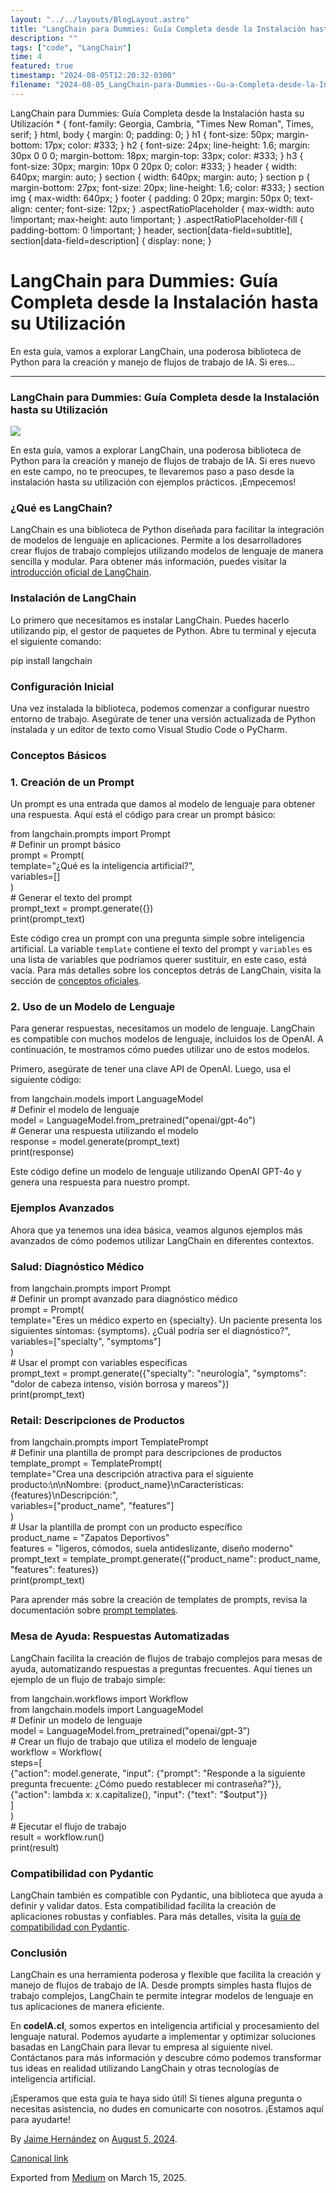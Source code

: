 ```yaml
---
layout: "../../layouts/BlogLayout.astro"
title: "LangChain para Dummies: Guía Completa desde la Instalación hasta su Utilización"
description: ""
tags: ["code", "LangChain"]
time: 4
featured: true
timestamp: "2024-08-05T12:20:32-0300"
filename: "2024-08-05_LangChain-para-Dummies--Gu-a-Completa-desde-la-Instalaci-n-hasta-su-Utilizaci-n-8dc3df92f048"
---
```


LangChain para Dummies: Guía Completa desde la Instalación hasta su Utilización \* { font-family: Georgia, Cambria, "Times New Roman", Times, serif; } html, body { margin: 0; padding: 0; } h1 { font-size: 50px; margin-bottom: 17px; color: #333; } h2 { font-size: 24px; line-height: 1.6; margin: 30px 0 0 0; margin-bottom: 18px; margin-top: 33px; color: #333; } h3 { font-size: 30px; margin: 10px 0 20px 0; color: #333; } header { width: 640px; margin: auto; } section { width: 640px; margin: auto; } section p { margin-bottom: 27px; font-size: 20px; line-height: 1.6; color: #333; } section img { max-width: 640px; } footer { padding: 0 20px; margin: 50px 0; text-align: center; font-size: 12px; } .aspectRatioPlaceholder { max-width: auto !important; max-height: auto !important; } .aspectRatioPlaceholder-fill { padding-bottom: 0 !important; } header, section\[data-field=subtitle\], section\[data-field=description\] { display: none; }

LangChain para Dummies: Guía Completa desde la Instalación hasta su Utilización
===============================================================================

En esta guía, vamos a explorar LangChain, una poderosa biblioteca de Python para la creación y manejo de flujos de trabajo de IA. Si eres…

* * *

### LangChain para Dummies: Guía Completa desde la Instalación hasta su Utilización

![](https://cdn-images-1.medium.com/max/800/0*3zpp7Z9eeISg_Wx3)

En esta guía, vamos a explorar LangChain, una poderosa biblioteca de Python para la creación y manejo de flujos de trabajo de IA. Si eres nuevo en este campo, no te preocupes, te llevaremos paso a paso desde la instalación hasta su utilización con ejemplos prácticos. ¡Empecemos!

### ¿Qué es LangChain?

LangChain es una biblioteca de Python diseñada para facilitar la integración de modelos de lenguaje en aplicaciones. Permite a los desarrolladores crear flujos de trabajo complejos utilizando modelos de lenguaje de manera sencilla y modular. Para obtener más información, puedes visitar la [introducción oficial de LangChain](https://python.langchain.com/v0.2/docs/introduction/).

### Instalación de LangChain

Lo primero que necesitamos es instalar LangChain. Puedes hacerlo utilizando pip, el gestor de paquetes de Python. Abre tu terminal y ejecuta el siguiente comando:

pip install langchain

### Configuración Inicial

Una vez instalada la biblioteca, podemos comenzar a configurar nuestro entorno de trabajo. Asegúrate de tener una versión actualizada de Python instalada y un editor de texto como Visual Studio Code o PyCharm.

### Conceptos Básicos

### 1\. Creación de un Prompt

Un prompt es una entrada que damos al modelo de lenguaje para obtener una respuesta. Aquí está el código para crear un prompt básico:

from langchain.prompts import Prompt  
\# Definir un prompt básico  
prompt = Prompt(  
    template="¿Qué es la inteligencia artificial?",  
    variables=\[\]  
)  
\# Generar el texto del prompt  
prompt\_text = prompt.generate({})  
print(prompt\_text)

Este código crea un prompt con una pregunta simple sobre inteligencia artificial. La variable `template` contiene el texto del prompt y `variables` es una lista de variables que podríamos querer sustituir, en este caso, está vacía. Para más detalles sobre los conceptos detrás de LangChain, visita la sección de [conceptos oficiales](https://python.langchain.com/v0.2/docs/concepts/).

### 2\. Uso de un Modelo de Lenguaje

Para generar respuestas, necesitamos un modelo de lenguaje. LangChain es compatible con muchos modelos de lenguaje, incluidos los de OpenAI. A continuación, te mostramos cómo puedes utilizar uno de estos modelos.

Primero, asegúrate de tener una clave API de OpenAI. Luego, usa el siguiente código:

from langchain.models import LanguageModel  
\# Definir el modelo de lenguaje  
model = LanguageModel.from\_pretrained("openai/gpt-4o")  
\# Generar una respuesta utilizando el modelo  
response = model.generate(prompt\_text)  
print(response)

Este código define un modelo de lenguaje utilizando OpenAI GPT-4o y genera una respuesta para nuestro prompt.

### Ejemplos Avanzados

Ahora que ya tenemos una idea básica, veamos algunos ejemplos más avanzados de cómo podemos utilizar LangChain en diferentes contextos.

### Salud: Diagnóstico Médico

from langchain.prompts import Prompt  
\# Definir un prompt avanzado para diagnóstico médico  
prompt = Prompt(  
    template="Eres un médico experto en {specialty}. Un paciente presenta los siguientes síntomas: {symptoms}. ¿Cuál podría ser el diagnóstico?",  
    variables=\["specialty", "symptoms"\]  
)  
\# Usar el prompt con variables específicas  
prompt\_text = prompt.generate({"specialty": "neurología", "symptoms": "dolor de cabeza intenso, visión borrosa y mareos"})  
print(prompt\_text)

### Retail: Descripciones de Productos

from langchain.prompts import TemplatePrompt  
\# Definir una plantilla de prompt para descripciones de productos  
template\_prompt = TemplatePrompt(  
    template="Crea una descripción atractiva para el siguiente producto:\\n\\nNombre: {product\_name}\\nCaracterísticas: {features}\\nDescripción:",  
    variables=\["product\_name", "features"\]  
)  
\# Usar la plantilla de prompt con un producto específico  
product\_name = "Zapatos Deportivos"  
features = "ligeros, cómodos, suela antideslizante, diseño moderno"  
prompt\_text = template\_prompt.generate({"product\_name": product\_name, "features": features})  
print(prompt\_text)

Para aprender más sobre la creación de templates de prompts, revisa la documentación sobre [prompt templates](https://python.langchain.com/v0.2/docs/concepts/#prompt-templates).

### Mesa de Ayuda: Respuestas Automatizadas

LangChain facilita la creación de flujos de trabajo complejos para mesas de ayuda, automatizando respuestas a preguntas frecuentes. Aquí tienes un ejemplo de un flujo de trabajo simple:

from langchain.workflows import Workflow  
from langchain.models import LanguageModel  
\# Definir un modelo de lenguaje  
model = LanguageModel.from\_pretrained("openai/gpt-3")  
\# Crear un flujo de trabajo que utiliza el modelo de lenguaje  
workflow = Workflow(  
    steps=\[  
        {"action": model.generate, "input": {"prompt": "Responde a la siguiente pregunta frecuente: ¿Cómo puedo restablecer mi contraseña?"}},  
        {"action": lambda x: x.capitalize(), "input": {"text": "$output"}}  
    \]  
)  
\# Ejecutar el flujo de trabajo  
result = workflow.run()  
print(result)

### Compatibilidad con Pydantic

LangChain también es compatible con Pydantic, una biblioteca que ayuda a definir y validar datos. Esta compatibilidad facilita la creación de aplicaciones robustas y confiables. Para más detalles, visita la [guía de compatibilidad con Pydantic](https://python.langchain.com/v0.2/docs/how_to/pydantic_compatibility/).

### Conclusión

LangChain es una herramienta poderosa y flexible que facilita la creación y manejo de flujos de trabajo de IA. Desde prompts simples hasta flujos de trabajo complejos, LangChain te permite integrar modelos de lenguaje en tus aplicaciones de manera eficiente.

En **codeIA.cl**, somos expertos en inteligencia artificial y procesamiento del lenguaje natural. Podemos ayudarte a implementar y optimizar soluciones basadas en LangChain para llevar tu empresa al siguiente nivel. Contáctanos para más información y descubre cómo podemos transformar tus ideas en realidad utilizando LangChain y otras tecnologías de inteligencia artificial.

¡Esperamos que esta guía te haya sido útil! Si tienes alguna pregunta o necesitas asistencia, no dudes en comunicarte con nosotros. ¡Estamos aquí para ayudarte!

By [Jaime Hernández](https://medium.com/@devjaime) on [August 5, 2024](https://medium.com/p/8dc3df92f048).

[Canonical link](https://medium.com/@devjaime/langchain-para-dummies-gu%C3%ADa-completa-desde-la-instalaci%C3%B3n-hasta-su-utilizaci%C3%B3n-8dc3df92f048)

Exported from [Medium](https://medium.com) on March 15, 2025.
